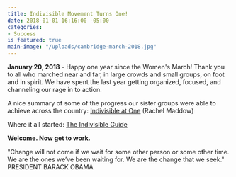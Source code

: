 ```yaml
---
title: Indivisible Movement Turns One!
date: 2018-01-01 16:16:00 -05:00
categories:
- Success
is featured: true
main-image: "/uploads/cambridge-march-2018.jpg"
---
```


**January 20, 2018** - Happy one year since the Women's March! Thank you to all who marched near and far, in large crowds and small groups, on foot and in spirit. We have spent the last year getting organized, focused, and channeling our rage in to action. 

A nice summary of some of the progress our sister groups were able to achieve across the country:
[Indivisible at One](https://www.youtube.com/watch?v=styg2uRoYtk) (Rachel Maddow)

Where it all started:
[The Indivisible Guide](https://www.indivisible.org/guide/)

**Welcome. Now get to work.**

"Change will not come if we wait for some other person or some other time. We are the ones we’ve been waiting for. We are the change that we seek." PRESIDENT BARACK OBAMA